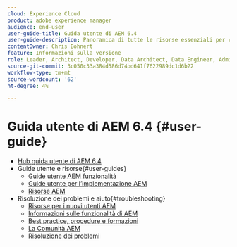 ```yaml
---
cloud: Experience Cloud
product: adobe experience manager
audience: end-user
user-guide-title: Guida utente di AEM 6.4
user-guide-description: Panoramica di tutte le risorse essenziali per comprendere, installare, gestire e utilizzare AEM 6.4.
contentOwner: Chris Bohnert
feature: Informazioni sulla versione
role: Leader, Architect, Developer, Data Architect, Data Engineer, Admin, User
source-git-commit: 3c050c33a384d586d74bd641f7622989dc1d6b22
workflow-type: tm+mt
source-wordcount: '62'
ht-degree: 4%

---
```



# Guida utente di AEM 6.4 {#user-guide}

+ [Hub guida utente di AEM 6.4](home.md)
+ Guide utente e risorse{#user-guides}
   + [Guide utente AEM funzionalità](capabilities.md)
   + [Guide utente per l’implementazione AEM](implementation.md)
   + [Risorse AEM](resources.md)
+ Risoluzione dei problemi e aiuto{#troubleshooting}
   + [Risorse per i nuovi utenti AEM](new.md)
   + [Informazioni sulle funzionalità di AEM](learn.md)
   + [Best practice, procedure e formazioni](best-practice.md)
   + [La Comunità AEM](community.md)
   + [Risoluzione dei problemi](troubleshooting.md)
